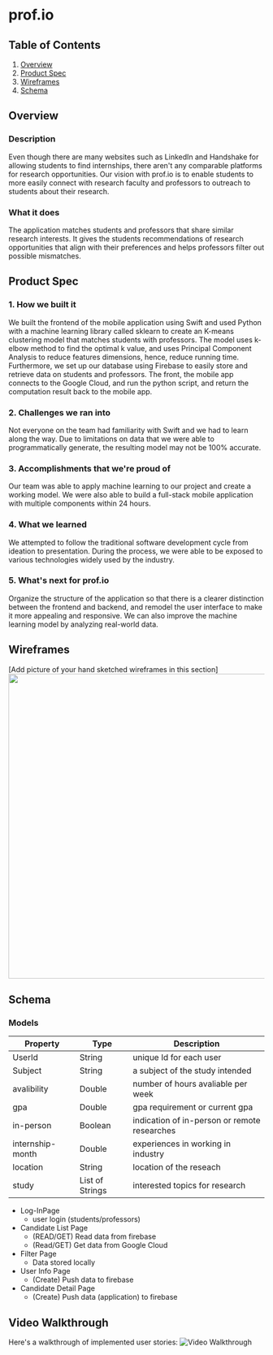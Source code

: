 # prof.io

## Table of Contents
1. [Overview](#Overview)
1. [Product Spec](#Product-Spec)
1. [Wireframes](#Wireframes)
2. [Schema](#Schema)

## Overview
### Description <br>
Even though there are many websites such as LinkedIn and Handshake for allowing students to find internships, there aren't any comparable platforms for research opportunities. Our vision with prof.io is to enable students to more easily connect with research faculty and professors to outreach to students about their research.

### What it does <br>
The application matches students and professors that share similar research interests. It gives the students recommendations of research opportunities that align with their preferences and helps professors filter out possible mismatches.

## Product Spec

### 1. How we built it <br>
We built the frontend of the mobile application using Swift and used Python with a machine learning library called sklearn to create an K-means clustering model that matches students with professors. The model uses k-elbow method to find the optimal k value, and uses Principal Component Analysis to reduce features dimensions, hence, reduce running time. Furthermore, we set up our database using Firebase to easily store and retrieve data on students and professors. The front, the mobile app connects  to the Google Cloud, and run the python script, and return the computation result back to the mobile app.


### 2. Challenges we ran into <br>
Not everyone on the team had familiarity with Swift and we had to learn along the way. Due to limitations on data that we were able to programmatically generate, the resulting model may not be 100% accurate.


### 3. Accomplishments that we're proud of <br>
Our team was able to apply machine learning to our project and create a working model. We were also able to build a full-stack mobile application with multiple components within 24 hours.

### 4. What we learned <br>
We attempted to follow the traditional software development cycle from ideation to presentation. During the process, we were able to be exposed to various technologies widely used by the industry.

### 5. What's next for prof.io <br>
Organize the structure of the application so that there is a clearer distinction between the frontend and backend, and remodel the user interface to make it more appealing and responsive. We can also improve the machine learning model by analyzing real-world data.

## Wireframes
[Add picture of your hand sketched wireframes in this section]
<img src="https://imgur.com/a/YmeDI2q" width=600>

## Schema 

### Models
| Property |  Type  | Description |
|----------|--------|-------------|
| UserId   | String | unique Id for each user|
| Subject  | String | a subject of the study intended|
| avalibility | Double | number of hours avaliable per week |
| gpa | Double | gpa requirement or current gpa |
| in-person | Boolean | indication of in-person or remote researches |
| internship-month | Double | experiences in working in industry |
| location | String | location of the reseach|
| study | List of Strings | interested topics for research|

* Log-InPage
    * user login (students/professors)
* Candidate List Page
    * (READ/GET) Read data from firebase
    * (Read/GET) Get data from Google Cloud
* Filter Page
    * Data stored locally
* User Info Page
    * (Create) Push data to firebase
* Candidate Detail Page
    * (Create) Push data (application) to firebase


## Video Walkthrough

Here's a walkthrough of implemented user stories:
<img src='http://g.recordit.co/QeqZrFlq89.gif' title='Video Walkthrough' width='' alt='Video Walkthrough' />
